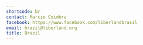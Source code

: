 ```yaml
---
shortcode: br
contact: Marcio Coimbra
facebook: https://www.facebook.com/liberlandbrasil
email: brazil@liberland.org
title: Brazil
---
```

